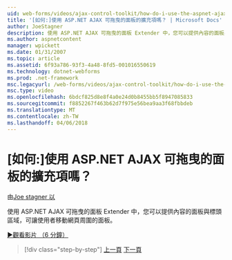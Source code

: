 ```yaml
---
uid: web-forms/videos/ajax-control-toolkit/how-do-i-use-the-aspnet-ajax-draggable-panel-extender
title: '[如何:]使用 ASP.NET AJAX 可拖曳的面板的擴充項嗎？ | Microsoft Docs'
author: JoeStagner
description: 使用 ASP.NET AJAX 可拖曳的面板 Extender 中，您可以提供內容的面板與標頭區域，可讓使用者移動網頁周圍的面板。
ms.author: aspnetcontent
manager: wpickett
ms.date: 01/31/2007
ms.topic: article
ms.assetid: 6f93a786-93f3-4a48-8fd5-001016550619
ms.technology: dotnet-webforms
ms.prod: .net-framework
msc.legacyurl: /web-forms/videos/ajax-control-toolkit/how-do-i-use-the-aspnet-ajax-draggable-panel-extender
msc.type: video
ms.openlocfilehash: 6bdcf825d8e8f4a0e24d0b8455bb5f8947085833
ms.sourcegitcommit: f8852267f463b62d7f975e56bea9aa3f68fbbdeb
ms.translationtype: MT
ms.contentlocale: zh-TW
ms.lasthandoff: 04/06/2018
---
```

<a name="how-do-i-use-the-aspnet-ajax-draggable-panel-extender"></a>[如何:]使用 ASP.NET AJAX 可拖曳的面板的擴充項嗎？
====================
由[Joe stagner 以](https://github.com/JoeStagner)

使用 ASP.NET AJAX 可拖曳的面板 Extender 中，您可以提供內容的面板與標頭區域，可讓使用者移動網頁周圍的面板。

[&#9654;觀看影片 （6 分鐘）](https://channel9.msdn.com/Blogs/ASP-NET-Site-Videos/how-do-i-use-the-aspnet-ajax-draggable-panel-extender)

> [!div class="step-by-step"]
> [上一頁](how-do-i-use-the-aspnet-ajax-collapsable-panel-extender.md)
> [下一頁](how-do-i-use-the-aspnet-ajax-dynamicpopulate-extender.md)
